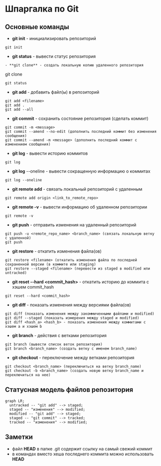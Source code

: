 # Шпаргалка по Git
## Основные команды
- **git init** - инициализировать репозиторий
```
git init
```
- **git status** - вывести статус репозитория
```
- **git clone** - создать локальную копию удаленного репозитория
```
git clone <link>
```
git status
```
- **git add** - добавить файл(ы) в репозиторий
```
git add <filename>
git add .
git add --all
```
- **git commit** - сохранить состояние репозитория (сделать коммит)
```
git commit -m <message>
git commit --amend --no-edit (дополнить последний коммит без изменения сообщения)
git commit --amend -m <message> (дополнить последний коммит с изменением сообщения)
```
- **git log** - вывести историю коммитов
```
git log
```
- **git log** --oneline - вывести сокращенную информацию о коммитах
```
git log --oneline
```
- **git remote add** - связать локальный репозиторий с удаленным
```
git remote add origin <link_to_remote_repo>
```
- **git remote -v** - вывести информацию об удаленном репозитории
```
git remote -v
```
- **git push** - отправить изменения на удаленный репозиторий
```
git push -u <remote_repo_name> <branch_name> (связать локальную ветку с удаленной)
git push
```
- **git restore** - откатить изменения файла(ов)
```
git restore <filename> (откатить изменения файла по последней сохраненной версии (в коммите или staging)
git restore --staged <filename> (перевести из staged в modified или untracked)
```
- **git reset --hard <commit_hash>** - откатить историю до коммита с хэшем commit_hash
```
git reset --hard <commit_hash>
```
- **git diff** - показать изменения между версиями файла(ов)
```
git diff (показать изменения между закоммиченными файлами и modified)
git diff --staged (показать измерения между staged и modified)
git diff <hash_a> <hash_b> - показать изменения между коммитами с хэшем а и хэшем b

```
- **git branch** - действия с ветками репозитория
```
git branch (вывести список веток репозитория)
git branch <branch_name> (создать ветку с именем branch_name)
```
- **git checkout** - переключение между ветками репозитория
```
git checkout <branch_name> (переключиться на ветку branch_name)
git checkout -b <branch_name> (создать новую ветку branch_name и переключиться на нее)
```
## Статусная модель файлов репозитория
```mermaid
graph LR;
  untracked -- "git add" --> staged;
  staged -- "изменения" --> modified;
  modified -- "git add" --> staged;
  staged -- "git commit" --> tracked;
  tracked -- "изменения" --> modified;
```
## Заметки
- файл **HEAD** в папке .git содержит ссылку на самый свежий коммит
- в командах вместо хеша последнего коммита можно использовать **HEAD**
